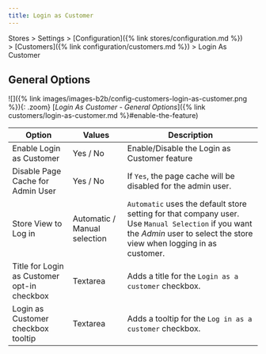 ```yaml
---
title: Login as Customer
---
```


Stores > Settings > [Configuration]({% link stores/configuration.md %}) > [Customers]({% link configuration/customers.md %}) >  Login As Customer

## General Options

![]({% link images/images-b2b/config-customers-login-as-customer.png %}){: .zoom}
[_Login As Customer - General Options_]({% link customers/login-as-customer.md %}#enable-the-feature)

| Option | Values | Description |
|-- | -- | -- |
| Enable Login as Customer | Yes / No | Enable/Disable the Login as Customer feature |
| Disable Page Cache for Admin User | Yes / No | If `Yes`, the page cache will be disabled for the admin user. |
| Store View to Log in | Automatic / Manual selection | `Automatic` uses the default store setting for that company user. Use `Manual Selection` if you want the _Admin_ user to select the store view when logging in as customer. |
| Title for Login as Customer opt-in checkbox | Textarea | Adds a title for the `Login as a customer` checkbox. |
| Login as Customer checkbox tooltip | Textarea | Adds a tooltip for the `Log in as a customer` checkbox. |

